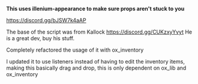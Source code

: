 **This uses illenium-appearance to make sure props aren't stuck to you**

https://discord.gg/bJSW7k4aAP


The base of the script was from Kallock
https://discord.gg/CUKzxyYvyt
He is a great dev, buy his stuff.

Completely refactored the usage of it with ox_inventory

I updated it to use listeners instead of having to edit the inventory items, making this basically drag and drop, this is only dependent on ox_lib and ox_inventory
